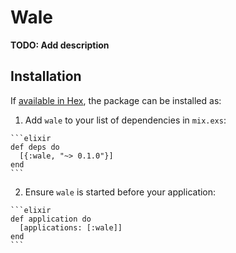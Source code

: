 # Wale

**TODO: Add description**

## Installation

If [available in Hex](https://hex.pm/docs/publish), the package can be installed as:

  1. Add `wale` to your list of dependencies in `mix.exs`:

    ```elixir
    def deps do
      [{:wale, "~> 0.1.0"}]
    end
    ```

  2. Ensure `wale` is started before your application:

    ```elixir
    def application do
      [applications: [:wale]]
    end
    ```

